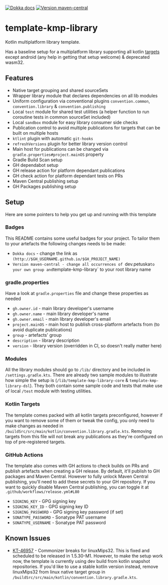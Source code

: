 [![Dokka docs](https://img.shields.io/badge/docs-dokka-orange?style=flat-square)](http://mpetuska.github.io/template-kmp-library)
[![Version maven-central](https://img.shields.io/maven-central/v/dev.petuska/template-kmp-library?logo=apache-maven&style=flat-square)](https://mvnrepository.com/artifact/dev.petuska/template-kmp-library/latest)

# template-kmp-library

Kotlin multiplatform library template.

Has a baseline setup for a multiplatform library supporting all
kotlin [targets](https://kotlinlang.org/docs/mpp-supported-platforms.html)
except android (any help in getting that setup welcome) & deprecated wasm32.

## Features

* Native target grouping and shared sourceSets
* Wrapper library module that declares dependencies on all lib modules
* Uniform configuration via conventional plugins `convention.common`, `convention.library` & `convention.publishing`
* Local `test` module for shared test utilities (a helper function to run coroutine tests in common sourceSet included)
* Local `sandbox` module for easy library consumer side checks
* Publication control to avoid multiple publications for targets that can be built on multiple hosts
* `ktlint` plugin with automatic `git-hooks`
* `refreshVersions` plugin for better library version control
* Main host for publications can be changed via `gradle.properties#project.mainOS` property
* Gradle Build Scan setup
* GH dependabot setup
* GH release action for platform dependant publications
* GH check action for platform dependant tests on PRs
* Maven Central publishing setup
* GH Packages publishing setup

## Setup

Here are some pointers to help you get up and running with this template

### Badges

This README contains some useful badges for your project. To tailor them to your artefacts the following changes needs
to be made:

* `Dokka docs` - change the link as `(http://$GH_USERNAME.github.io/$GH_PROJECT_NAME)`
* `Version maven-central - change all occurrences of `dev.petuska` to your own group and `template-kmp-library` to your
  root library name

### gradle.properties

Have a look at `gradle.properties` file and change these properties as needed

* `gh.owner.id` - main library developer's username
* `gh.owner.name` - main library developer's name
* `gh.owner.email` - main library developer's email
* `project.mainOS` - main host to publish cross-platform artefacts from (to avoid duplicate publications)
* `group` - artefacts' group
* `description` - library description
* `version` - library version (overridden in CI, so doesn't really matter here)

### Modules

All the library modules should go to `/lib/` directory and be included in `/settings.gradle.kts`. There are already two
sample modules to illustrate how simple the setup is (`/lib/template-kmp-library-core` & `template-kmp-library-dsl`).
They both contain some sample code and tests that make use of local `/test` module with testing utilities.

### Kotlin Targets

The template comes packed with all kotlin targets preconfigured, however if you want to remove some of them or tweak the
config, you only need to make changes as needed in `/buildSrc/src/main/kotlin/convention.library.gradle.kts`. Removing
targets from this file will not break any publications as they're configured on top of pre-registered targets.

### GitHub Actions

The template also comes with GH actions to check builds on PRs and publish artefacts when creating a GH release. By
default, it'll publish to GH packages and Maven Central. However to fully unlock Maven Central publishing, you'll need
to add these secrets to your GH repository. If you want to quickly disable Maven Central publishing, you can toggle it
at `.github/workflows/release.yml#L80`

* `SIGNING_KEY` - GPG signing key
* `SIGNING_KEY_ID` - GPG signing key ID
* `SIGNING_PASSWORD` - GPG signing key password (if set)
* `SONATYPE_PASSWORD` - Sonatype PAT username
* `SONATYPE_USERNAME` - Sonatype PAT password

## Known Issues

* [KT-46957](https://youtrack.jetbrains.com/issue/KT-46957) - Commonizer breaks for linuxMips32. This is fixed and
  scheduled to be released in 1.5.30-M1. However, to make the setup work now, the template is currently using dev build
  from kotlin snapshot repositories. If you'd like to use a stable kotlin version instead, remove linuxMips32 from linux
  native target group in `/buildSrc/src/main/kotlin/convention.library.gradle.kts`.
